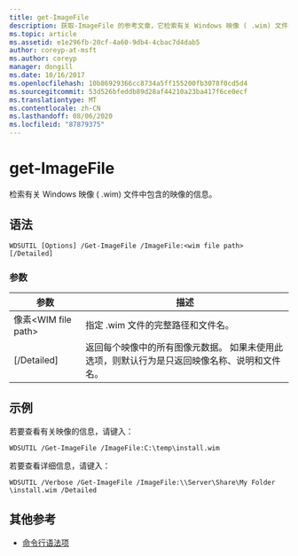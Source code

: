 ```yaml
---
title: get-ImageFile
description: 获取-ImageFile 的参考文章，它检索有关 Windows 映像 ( .wim) 文件中包含的映像的信息。
ms.topic: article
ms.assetid: e1e296fb-20cf-4a60-9db4-4cbac7d4dab5
author: coreyp-at-msft
ms.author: coreyp
manager: dongill
ms.date: 10/16/2017
ms.openlocfilehash: 10b86929366cc8734a5ff155200fb3078f0cd5d4
ms.sourcegitcommit: 53d526bfeddb89d28af44210a23ba417f6ce0ecf
ms.translationtype: MT
ms.contentlocale: zh-CN
ms.lasthandoff: 08/06/2020
ms.locfileid: "87879375"
---
```

# <a name="get-imagefile"></a>get-ImageFile

检索有关 Windows 映像 ( .wim) 文件中包含的映像的信息。

## <a name="syntax"></a>语法

```
WDSUTIL [Options] /Get-ImageFile /ImageFile:<wim file path> [/Detailed]
```

### <a name="parameters"></a>参数

|参数|描述|
|---------|-----------|
|像素\<WIM file path>|指定 .wim 文件的完整路径和文件名。|
|[/Detailed]|返回每个映像中的所有图像元数据。 如果未使用此选项，则默认行为是只返回映像名称、说明和文件名。|

## <a name="examples"></a>示例

若要查看有关映像的信息，请键入：
```
WDSUTIL /Get-ImageFile /ImageFile:C:\temp\install.wim
```
若要查看详细信息，请键入：
```
WDSUTIL /Verbose /Get-ImageFile /ImageFile:\\Server\Share\My Folder \install.wim /Detailed
```

## <a name="additional-references"></a>其他参考

- [命令行语法项](command-line-syntax-key.md)